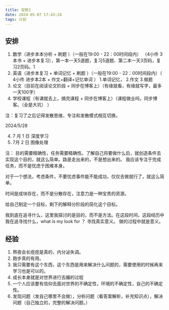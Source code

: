 ```yaml
---
title: 安排1
date: 2024-05-07 17:43:24
tags: 计划
---
```


## 安排
1. 数学（进步本本分析 + 刷题 ）（一般在19:00 - 22：00时间段内） （4小件 3本书 + 进步本复习），第一本一天5道题，复习5道题、第二本一天3页码，复习2页码。1
2. 英语（进步本复习 + 单词记忆 + 刷题 ）（一般在19:00 - 22：00时间段内）（ 4小件 进步本2本 + 作文+翻译+记忆单词 ） 1.单词记忆， 2.作文 3.做题
3. 论文（目前在阅读论文阶段 + 同步在博客上）（有缘就看，有缘就写字，最多一天100字）
4. 学校课程（有课就去上，搞完课程 + 同步在博客上）（课程做业吗，同步博客。（全是大坑） ）

注：复习了之后记得发散思维，专注和发散模式相互切换。

2024/5/28

4. 7 月 1 日 深度学习
5. 7月 2 日 图像处理

注： 目的需要精确性，任务需要精确性。了解自己将要做什么后，就创造条件去实现这个目的，就这么简单。路是走出来的，不是想出来的。
我应该专注于完成任务，而不是忧虑于困难本身。

对于一个想法，考虑条件，不要忧虑事件能不能成功，仅仅去做就行了，就这么简单。

时间是成块存在，而不是分散存在，注意力是一种宝贵的资源。


给自己制定一个目标，剩下的解释分阶段的简化这个目标。


我到底在追寻什么，这里我探讨的是目的，而不是方法。在这段时间，这段经历中我在追寻找什么，what is my look for ？ 寻找真实意义。 做的过程中就是意义。


## 经验

1. 熬夜会长痘痘是真的，内分泌失调。
2. 跑步真的有用。
3. 我只需要有这个东西，这个东西是用来解决什么问题的，需要使用的时候再来学习也是可以的。
4. 成长本身就是对世界进行去媚的过程
5. 一个人应该要有信仰去面对世界的不确定性，环境的不确定性，自己的不确定性。
6. 发现问题（发自己哪里不会做），分析问题（看答案解析，补充知识点），解决问题（自己独立的，完整的解决问题。）